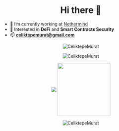 <h1 align="center">Hi there 👋</h1>

- 🔭 I’m currently working at [Nethermind](https://nethermind.io)
- 🌱 Interested in **DeFi** and **Smart Contracts Security**
- 📫 **celiktepemurat@gmail.com**

<p align="center">
<img src="https://komarev.com/ghpvc/?username=CeliktepeMurat&label=Views&color=lightgrey&style=flat-square" alt="CeliktepeMurat" /> 
</p>
<p align="center">
<img src="https://github-profile-trophy.vercel.app/?username=CeliktepeMurat&rank=SECRET,SSS,SS,S,AAA,AA,A,B&theme=radical&no-bg=true&no-frame=true&column=3" alt="CeliktepeMurat" />
</p>
<p align="center">
<img align="center" src="https://github-readme-stats.vercel.app/api?username=CeliktepeMurat&theme=onedark&show_icons=true&count_private=true&hide_border=true" />
<img align="center" height="170px" src="https://github-readme-stats.vercel.app/api/top-langs/?username=CeliktepeMurat&layout=compact&langs_count=8&theme=onedark&hide_border=true" />

</p>
<p align="center">
<img align="center" src="https://github-readme-streak-stats.herokuapp.com/?user=CeliktepeMurat&theme=onedark&hide_border=true" alt="CeliktepeMurat" />
</p>
